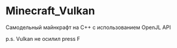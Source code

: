 # Minecraft_Vulkan
Самодельный майнкрафт на C++ с использованием OpenJL API


p.s. Vulkan не осилил press F
